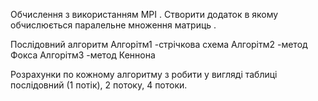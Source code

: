 Обчислення з використанням MPI .
Створити додаток в якому обчислюється паралельне множення матриць .
 
Послідовний алгоритм
Алгорітм1 -стрічкова схема
Алгорітм2 -метод Фокса
Алгорітм3 -метод Кеннона
 
Розрахунки по кожному алгоритму з робити у вигляді таблиці послідовний (1 потік), 2 потоку, 4 потоки.
